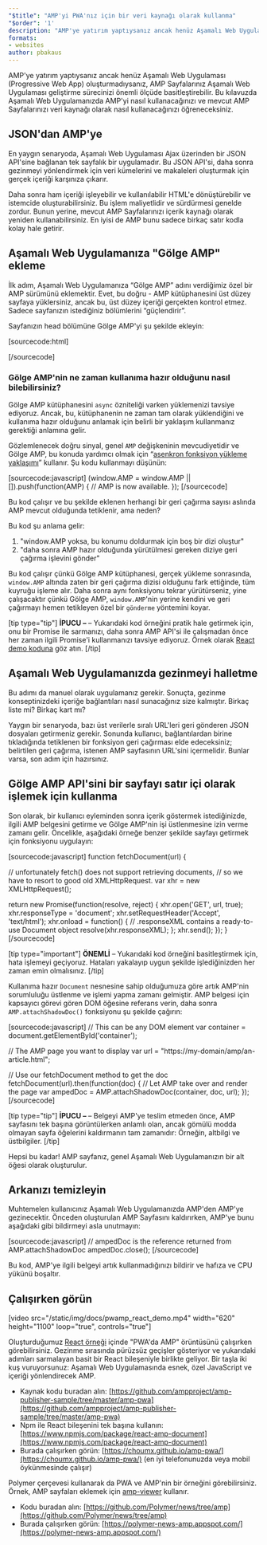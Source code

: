```yaml
---
"$title": "AMP'yi PWA'nız için bir veri kaynağı olarak kullanma"
"$order": '1'
description: "AMP'ye yatırım yaptıysanız ancak henüz Aşamalı Web Uygulaması (Progressive Web App) oluşturmadıysanız, AMP Sayfalarınız Aşamalı Web Uygulaması geliştirme sürecinizi önemli ölçüde basitleştirebilir."
formats:
- websites
author: pbakaus
---
```


AMP'ye yatırım yaptıysanız ancak henüz Aşamalı Web Uygulaması (Progressive Web App) oluşturmadıysanız, AMP Sayfalarınız Aşamalı Web Uygulaması geliştirme sürecinizi önemli ölçüde basitleştirebilir. Bu kılavuzda Aşamalı Web Uygulamanızda AMP'yi nasıl kullanacağınızı ve mevcut AMP Sayfalarınızı veri kaynağı olarak nasıl kullanacağınızı öğreneceksiniz.

## JSON'dan AMP'ye

En yaygın senaryoda, Aşamalı Web Uygulaması Ajax üzerinden bir JSON API'sine bağlanan tek sayfalık bir uygulamadır. Bu JSON API'si, daha sonra gezinmeyi yönlendirmek için veri kümelerini ve makaleleri oluşturmak için gerçek içeriği karşınıza çıkarır.

Daha sonra ham içeriği işleyebilir ve kullanılabilir HTML'e dönüştürebilir ve istemcide oluşturabilirsiniz. Bu işlem maliyetlidir ve sürdürmesi genelde zordur. Bunun yerine, mevcut AMP Sayfalarınızı içerik kaynağı olarak yeniden kullanabilirsiniz. En iyisi de AMP bunu sadece birkaç satır kodla kolay hale getirir.

## Aşamalı Web Uygulamanıza "Gölge AMP" ekleme

İlk adım, Aşamalı Web Uygulamanıza “Gölge AMP” adını verdiğimiz özel bir AMP sürümünü eklemektir. Evet, bu doğru - AMP kütüphanesini üst düzey sayfaya yüklersiniz, ancak bu, üst düzey içeriği gerçekten kontrol etmez. Sadece sayfanızın istediğiniz bölümlerini “güçlendirir”.

Sayfanızın head bölümüne Gölge AMP'yi şu şekilde ekleyin:

[sourcecode:html]
<!-- Asynchronously load the AMP-with-Shadow-DOM runtime library. -->
<script async src="https://cdn.ampproject.org/shadow-v0.js"></script>
[/sourcecode]

### Gölge AMP'nin ne zaman kullanıma hazır olduğunu nasıl bilebilirsiniz?

Gölge AMP kütüphanesini `async` özniteliği varken yüklemenizi tavsiye ediyoruz. Ancak, bu, kütüphanenin ne zaman tam olarak yüklendiğini ve kullanıma hazır olduğunu anlamak için belirli bir yaklaşım kullanmanız gerektiği anlamına gelir.

Gözlemlenecek doğru sinyal, genel `AMP` değişkeninin mevcudiyetidir ve Gölge AMP, bu konuda yardımcı olmak için “[asenkron fonksiyon yükleme yaklaşımı](http://mrcoles.com/blog/google-analytics-asynchronous-tracking-how-it-work/)” kullanır. Şu kodu kullanmayı düşünün:

[sourcecode:javascript]
(window.AMP = window.AMP || []).push(function(AMP) {
  // AMP is now available.
});
[/sourcecode]

Bu kod çalışır ve bu şekilde eklenen herhangi bir geri çağırma sayısı aslında AMP mevcut olduğunda tetiklenir, ama neden?

Bu kod şu anlama gelir:

1. "window.AMP yoksa, bu konumu doldurmak için boş bir dizi oluştur"
2. "daha sonra AMP hazır olduğunda yürütülmesi gereken diziye geri çağırma işlevini gönder"

Bu kod çalışır çünkü Gölge AMP kütüphanesi, gerçek yükleme sonrasında, `window.AMP` altında zaten bir geri çağırma dizisi olduğunu fark ettiğinde, tüm kuyruğu işleme alır. Daha sonra aynı fonksiyonu tekrar yürütürseniz, yine çalışacaktır çünkü Gölge AMP, `window.AMP`'nin yerine kendini ve geri çağırmayı hemen tetikleyen özel bir `gönderme` yöntemini koyar.

[tip type="tip"] **İPUCU –** – Yukarıdaki kod örneğini pratik hale getirmek için, onu bir Promise ile sarmanızı, daha sonra AMP API'si ile çalışmadan önce her zaman ilgili Promise'i kullanmanızı tavsiye ediyoruz. Örnek olarak [React demo koduna](https://github.com/ampproject/amp-publisher-sample/blob/master/amp-pwa/src/components/amp-document/amp-document.js#L20) göz atın. [/tip]

## Aşamalı Web Uygulamanızda gezinmeyi halletme

Bu adımı da manuel olarak uygulamanız gerekir. Sonuçta, gezinme konseptinizdeki içeriğe bağlantıları nasıl sunacağınız size kalmıştır. Birkaç liste mi? Birkaç kart mı?

Yaygın bir senaryoda, bazı üst verilerle sıralı URL'leri geri gönderen JSON dosyaları getirmeniz gerekir. Sonunda kullanıcı, bağlantılardan birine tıkladığında tetiklenen bir fonksiyon geri çağırması elde edeceksiniz; belirtilen geri çağırma, istenen AMP sayfasının URL'sini içermelidir. Bunlar varsa, son adım için hazırsınız.

## Gölge AMP API'sini bir sayfayı satır içi olarak işlemek için kullanma

Son olarak, bir kullanıcı eyleminden sonra içerik göstermek istediğinizde, ilgili AMP belgesini getirme ve Gölge AMP'nin işi üstlenmesine izin verme zamanı gelir. Öncelikle, aşağıdaki örneğe benzer şekilde sayfayı getirmek için fonksiyonu uygulayın:

[sourcecode:javascript]
function fetchDocument(url) {

  // unfortunately fetch() does not support retrieving documents,
  // so we have to resort to good old XMLHttpRequest.
  var xhr = new XMLHttpRequest();

  return new Promise(function(resolve, reject) {
    xhr.open('GET', url, true);
    xhr.responseType = 'document';
    xhr.setRequestHeader('Accept', 'text/html');
    xhr.onload = function() {
      // .responseXML contains a ready-to-use Document object
      resolve(xhr.responseXML);
    };
    xhr.send();
  });
}
[/sourcecode]

[tip type="important"] **ÖNEMLİ** – Yukarıdaki kod örneğini basitleştirmek için, hata işlemeyi geçiyoruz. Hataları yakalayıp uygun şekilde işlediğinizden her zaman emin olmalısınız. [/tip]

Kullanıma hazır `Document` nesnesine sahip olduğumuza göre artık AMP'nin sorumluluğu üstlenme ve işlemi yapma zamanı gelmiştir. AMP belgesi için kapsayıcı görevi gören DOM öğesine referans verin, daha sonra `AMP.attachShadowDoc()` fonksiyonu şu şekilde çağırın:

[sourcecode:javascript]
// This can be any DOM element
var container = document.getElementById('container');

// The AMP page you want to display
var url = "https://my-domain/amp/an-article.html";

// Use our fetchDocument method to get the doc
fetchDocument(url).then(function(doc) {
  // Let AMP take over and render the page
  var ampedDoc = AMP.attachShadowDoc(container, doc, url);
});
[/sourcecode]

[tip type="tip"] **İPUCU –** – Belgeyi AMP'ye teslim etmeden önce, AMP sayfasını tek başına görüntülerken anlamlı olan, ancak gömülü modda olmayan sayfa öğelerini kaldırmanın tam zamanıdır: Örneğin, altbilgi ve üstbilgiler. [/tip]

Hepsi bu kadar! AMP sayfanız, genel Aşamalı Web Uygulamanızın bir alt öğesi olarak oluşturulur.

## Arkanızı temizleyin

Muhtemelen kullanıcınız Aşamalı Web Uygulamanızda AMP'den AMP'ye gezinecektir. Önceden oluşturulan AMP Sayfasını kaldırırken, AMP'ye bunu aşağıdaki gibi bildirmeyi asla unutmayın:

[sourcecode:javascript]
// ampedDoc is the reference returned from AMP.attachShadowDoc
ampedDoc.close();
[/sourcecode]

Bu kod, AMP'ye ilgili belgeyi artık kullanmadığınızı bildirir ve hafıza ve CPU yükünü boşaltır.

## Çalışırken görün

[video src="/static/img/docs/pwamp_react_demo.mp4" width="620" height="1100" loop="true", controls="true"]

Oluşturduğumuz [React örneği](https://github.com/ampproject/amp-publisher-sample/tree/master/amp-pwa) içinde "PWA'da AMP" örüntüsünü çalışırken görebilirsiniz. Gezinme sırasında pürüzsüz geçişler gösteriyor ve yukarıdaki adımları sarmalayan basit bir React bileşeniyle birlikte geliyor. Bir taşla iki kuş vuruyorsunuz: Aşamalı Web Uygulamasında esnek, özel JavaScript ve içeriği yönlendirecek AMP.

- Kaynak kodu buradan alın: [https://github.com/ampproject/amp-publisher-sample/tree/master/amp-pwa](https://github.com/ampproject/amp-publisher-sample/tree/master/amp-pwa)
- Npm ile React bileşenini tek başına kullanın: [https://www.npmjs.com/package/react-amp-document](https://www.npmjs.com/package/react-amp-document)
- Burada çalışırken görün: [https://choumx.github.io/amp-pwa/](https://choumx.github.io/amp-pwa/) (en iyi telefonunuzda veya mobil öykünmesinde çalışır)

Polymer çerçevesi kullanarak da PWA ve AMP'nin bir örneğini görebilirsiniz. Örnek, AMP sayfaları eklemek için [amp-viewer](https://github.com/PolymerLabs/amp-viewer/) kullanır.

- Kodu buradan alın: [https://github.com/Polymer/news/tree/amp](https://github.com/Polymer/news/tree/amp)
- Burada çalışırken görün: [https://polymer-news-amp.appspot.com/](https://polymer-news-amp.appspot.com/)
